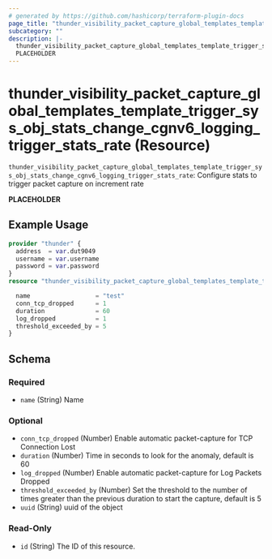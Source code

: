 ```yaml
---
# generated by https://github.com/hashicorp/terraform-plugin-docs
page_title: "thunder_visibility_packet_capture_global_templates_template_trigger_sys_obj_stats_change_cgnv6_logging_trigger_stats_rate Resource - terraform-provider-thunder"
subcategory: ""
description: |-
  thunder_visibility_packet_capture_global_templates_template_trigger_sys_obj_stats_change_cgnv6_logging_trigger_stats_rate: Configure stats to trigger packet capture on increment rate
  PLACEHOLDER
---
```


# thunder_visibility_packet_capture_global_templates_template_trigger_sys_obj_stats_change_cgnv6_logging_trigger_stats_rate (Resource)

`thunder_visibility_packet_capture_global_templates_template_trigger_sys_obj_stats_change_cgnv6_logging_trigger_stats_rate`: Configure stats to trigger packet capture on increment rate

__PLACEHOLDER__

## Example Usage

```terraform
provider "thunder" {
  address  = var.dut9049
  username = var.username
  password = var.password
}
resource "thunder_visibility_packet_capture_global_templates_template_trigger_sys_obj_stats_change_cgnv6_logging_trigger_stats_rate" "thunder_visibility_packet_capture_global_templates_template_trigger_sys_obj_stats_change_cgnv6_logging_trigger_stats_rate" {

  name                  = "test"
  conn_tcp_dropped      = 1
  duration              = 60
  log_dropped           = 1
  threshold_exceeded_by = 5
}
```

<!-- schema generated by tfplugindocs -->
## Schema

### Required

- `name` (String) Name

### Optional

- `conn_tcp_dropped` (Number) Enable automatic packet-capture for TCP Connection Lost
- `duration` (Number) Time in seconds to look for the anomaly, default is 60
- `log_dropped` (Number) Enable automatic packet-capture for Log Packets Dropped
- `threshold_exceeded_by` (Number) Set the threshold to the number of times greater than the previous duration to start the capture, default is 5
- `uuid` (String) uuid of the object

### Read-Only

- `id` (String) The ID of this resource.


